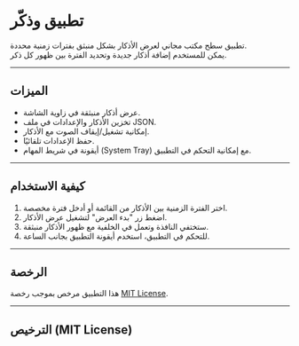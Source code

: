 # تطبيق وذكّر

تطبيق سطح مكتب مجاني لعرض الأذكار بشكل منبثق بفترات زمنية محددة.  
يمكن للمستخدم إضافة أذكار جديدة وتحديد الفترة بين ظهور كل ذكر.

---

## الميزات

- عرض أذكار منبثقة في زاوية الشاشة.  
- تخزين الأذكار والإعدادات في ملف JSON.  
- إمكانية تشغيل/إيقاف الصوت مع الأذكار.  
- حفظ الإعدادات تلقائيًا.  
- أيقونة في شريط المهام (System Tray) مع إمكانية التحكم في التطبيق.  

---

## كيفية الاستخدام

1. اختر الفترة الزمنية بين الأذكار من القائمة أو أدخل فترة مخصصة.  
2. اضغط زر "بدء العرض" لتشغيل عرض الأذكار.  
3. ستختفي النافذة وتعمل في الخلفية مع ظهور الأذكار منبثقة.  
4. للتحكم في التطبيق، استخدم أيقونة التطبيق بجانب الساعة.  

---

## الرخصة

هذا التطبيق مرخص بموجب رخصة [MIT License](LICENSE).

---

## الترخيص (MIT License)

